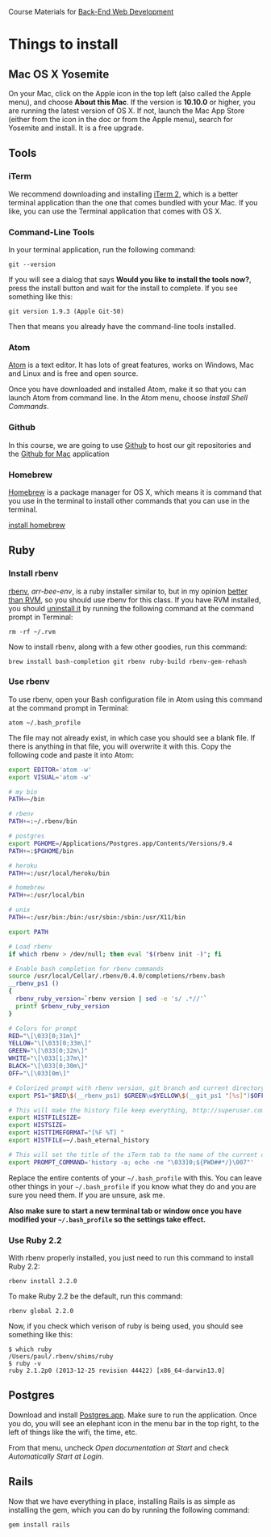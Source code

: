 Course Materials for [Back-End Web Development](http://betamore.com/academy/back-end-web-development)

# Things to install

## Mac OS X Yosemite

On your Mac, click on the Apple icon in the top left (also called the Apple menu), and choose **About this Mac**. If the version is **10.10.0** or higher, you are running the latest version of OS X. If not, launch the Mac App Store (either from the icon in the doc or from the Apple menu), search for Yosemite and install. It is a free upgrade.

## Tools

### iTerm

We recommend downloading and installing [iTerm 2](http://iterm2.com/), which is a better terminal application than the one that comes bundled with your Mac. If you like, you can use the Terminal application that comes with OS X.

### Command-Line Tools

In your terminal application, run the following command:

    git --version

If you will see a dialog that says **Would you like to install the tools now?**, press the install button and wait for the install to complete. If you see something like this:

    git version 1.9.3 (Apple Git-50)

Then that means you already have the command-line tools installed.

### Atom

[Atom](https://atom.io/) is a text editor. It has lots of great features, works on Windows, Mac and Linux and is free and open source.

Once you have downloaded and installed Atom, make it so that you can launch Atom from command line. In the Atom menu, choose *Install Shell Commands*.

### Github

In this course, we are going to use [Github](https://github.com/) to host our git repositories and the [Github for Mac](https://mac.github.com) application

### Homebrew

[Homebrew](http://brew.sh) is a package manager for OS X, which means it is command that you use in the terminal to install other commands that you can use in the terminal.

[install homebrew](http://brew.sh/#install)

## Ruby

### Install rbenv

[rbenv](https://github.com/sstephenson/rbenv), *arr-bee-env*, is a ruby installer similar to, but in my opinion [better than RVM](https://github.com/sstephenson/rbenv/wiki/Why-rbenv%3F), so you should use rbenv for this class. If you have RVM installed, you should [uninstall it](http://rvm.io/support/faq#where-is-everything-installed-to-) by running the following command at the command prompt in Terminal:

```
rm -rf ~/.rvm
```

Now to install rbenv, along with a few other goodies, run this command:

```
brew install bash-completion git rbenv ruby-build rbenv-gem-rehash
```

### Use rbenv

To use rbenv, open your Bash configuration file in Atom using this command at the command prompt in Terminal:

    atom ~/.bash_profile

The file may not already exist, in which case you should see a blank file. If there is anything in that file, you will overwrite it with this. Copy the following code and paste it into Atom:

```bash
export EDITOR='atom -w'
export VISUAL='atom -w'

# my bin
PATH=~/bin

# rbenv
PATH+=:~/.rbenv/bin

# postgres
export PGHOME=/Applications/Postgres.app/Contents/Versions/9.4
PATH+=:$PGHOME/bin

# heroku
PATH+=:/usr/local/heroku/bin

# homebrew
PATH+=:/usr/local/bin

# unix
PATH+=:/usr/bin:/bin:/usr/sbin:/sbin:/usr/X11/bin

export PATH

# Load rbenv
if which rbenv > /dev/null; then eval "$(rbenv init -)"; fi

# Enable bash completion for rbenv commands
source /usr/local/Cellar/.rbenv/0.4.0/completions/rbenv.bash
__rbenv_ps1 ()
{
  rbenv_ruby_version=`rbenv version | sed -e 's/ .*//'`
  printf $rbenv_ruby_version
}

# Colors for prompt
RED="\[\033[0;31m\]"
YELLOW="\[\033[0;33m\]"
GREEN="\[\033[0;32m\]"
WHITE="\[\033[1;37m\]"
BLACK="\[\033[0;30m\]"
OFF="\[\033[0m\]"

# Colorized prompt with rbenv version, git branch and current directory
export PS1="$RED\$(__rbenv_ps1) $GREEN\w$YELLOW\$(__git_ps1 "[%s]")$OFF \$ "

# This will make the history file keep everything, http://superuser.com/a/664061
export HISTFILESIZE=
export HISTSIZE=
export HISTTIMEFORMAT="[%F %T] "
export HISTFILE=~/.bash_eternal_history

# This will set the title of the iTerm tab to the name of the current directory
export PROMPT_COMMAND='history -a; echo -ne "\033]0;${PWD##*/}\007"'  
```

Replace the entire contents of your `~/.bash_profile` with this. You can leave other things in your `~/.bash_profile` if you know what they do and you are sure you need them. If you are unsure, ask me.

**Also make sure to start a new terminal tab or window once you have modified your `~/.bash_profile` so the settings take effect.**

### Use Ruby 2.2

With rbenv properly installed, you just need to run this command to install Ruby 2.2:

    rbenv install 2.2.0

To make Ruby 2.2 be the default, run this command:

    rbenv global 2.2.0

Now, if you check which verison of ruby is being used, you should see something like this:

    $ which ruby
    /Users/paul/.rbenv/shims/ruby
    $ ruby -v
    ruby 2.1.2p0 (2013-12-25 revision 44422) [x86_64-darwin13.0]

## Postgres

Download and install [Postgres.app](http://postgresapp.com/). Make sure to run the application. Once you do, you will see an elephant icon in the menu bar in the top right, to the left of things like the wifi, the time, etc.

From that menu, uncheck *Open documentation at Start* and check *Automatically Start at Login*.

## Rails

Now that we have everything in place, installing Rails is as simple as installing the gem, which you can do by running the following command:

    gem install rails
